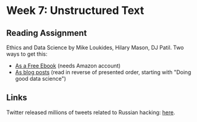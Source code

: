 # Week 7: Unstructured Text

## Reading Assignment

Ethics and Data Science by Mike Loukides, Hilary Mason, DJ Patil.  Two ways to get this:
* [As a Free Ebook](https://www.amazon.com/Ethics-Data-Science-Mike-Loukides-ebook/dp/B07GTC8ZN7) (needs Amazon account)
* [As blog posts](https://www.oreilly.com/tags/data-ethics) (read in reverse of presented order, starting with "Doing good data science")

## Links

Twitter released millions of tweets related to Russian hacking: [here](https://blog.twitter.com/official/en_us/topics/company/2018/enabling-further-research-of-information-operations-on-twitter.html).
